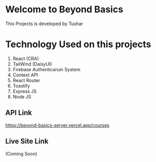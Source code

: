 # Welcome to Beyond Basics
This Projects is developed by Tushar

# Technology Used on this projects
1. React (CRA)
2. TailWind (DaisyUI)
3. Firebase Authenticaruin System
4. Context API
5. React Router
7. Toastify
8. Express JS
9. Node JS

## API Link
https://beyond-basics-server.vercel.app/courses

## Live Site Link
(Coming Soon)
